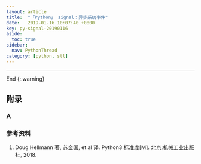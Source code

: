 ```yaml
---
layout: article
title:  "「Python」 signal：异步系统事件"
date:   2019-01-16 10:07:40 +0800
key: py-signal-20190116
aside:
  toc: true
sidebar:
  nav: PythonThread
category: [python, stl]
---
```



-------------------  
 End
{:.warning}  



## 附录
### A

### 参考资料
1. Doug Hellmann 著, 苏金国, et al 译. Python3 标准库[M]. 北京:机械工业出版社, 2018.
